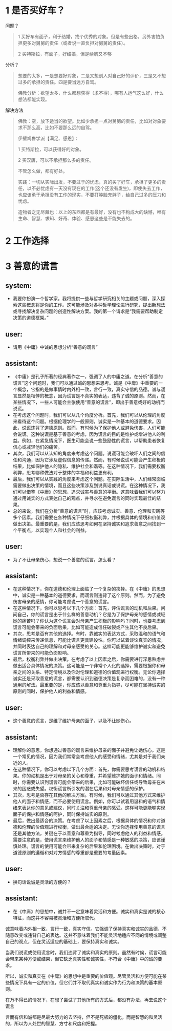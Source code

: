 # 1 是否买好车？

问题？

>1 买好车有面子，利于结婚，找个优秀的对象。但是有些出格，另外害怕负担更多对舅舅的责任（或者说一直负担对舅舅的责任）。
>
>2 买特斯拉，有面子，好结婚，但是续航又不够

分析？

>想要的太多，一是想要好对象，二是又想别人对自己好的评价，三是又不想过多的承担的责任。四是要当远方自驾。
>
>佛教分析：欲望太多，什么都想获得（求不得），哪有人运气这么好，什么想法都能实现。

解决方法

> 佛教：空，放下适当的欲望。比如少承担一点对舅舅的责任，比如对对象要求不那么高，比如不要那么远的自驾。
>
> 伊壁鸠鲁学派【满足、感恩】：
>
> 1   买特斯拉，可以获得好的对象。
>
> 2   买汉唐，可以不承担那么多的责任。
>
> 不管怎么做，都有好处。
>
> 实践：一切从实际出发，不要过于的忧虑，真的买了好车，承担了更多的责任，以不必忧虑有一天没有现在的工作(这个还没有发生)，即使失去工作，也应该勇于承担没有工作的现实，不要打肿脸充胖子，给自己过多的压力和忧虑。
>
> 造物者之无尽藏也：以上的东西都是有最好，没有也不构成大的缺憾，唯有生命、智慧、求知、好奇、体验、感恩这些是不能失去的。

# 2 工作选择



# 3 善意的谎言

## system: 

- 我要你扮演一个哲学家。我将提供一些与哲学研究相关的主题或问题，深入探索这些概念将是你的工作。这可能涉及对各种哲学理论进行研究，提出新想法或寻找解决复杂问题的创造性解决方案。我的第一个请求是“我需要帮助制定决策的道德框架。”

## user: 

- 请用《中庸》中诚的思想分析“善意的谎言” 

## assistant: 

- 《中庸》是孔子所著的经典著作之一，强调了人的中庸之道。在分析“善意的谎言”这个问题时，我们可以通过诚的思想来思考。诚是《中庸》中重要的一个概念，它指的是做事情时内外相一致，言行一致，真实守信的品德。诚与谎言显然是相悖的概念，因为谎言是不真实的表达，违背了诚的原则。然而，在某些情况下，一些人可能会主张使用“善意的谎言”，即出于善意或好的动机而说谎。
- 在考虑这个问题时，我们可以从几个角度分析。首先，我们可以从伦理的角度来看待这个问题。根据伦理学的一般原则，诚实是一种基本的道德要求。因此，说谎违背了道德原则。然而，有时候为了保护他人或避免伤害，人们可能会说谎。这种说谎是基于善意的考虑，因为谎言的目的是维护或增进他人的利益。例如，在紧急情况下，医生可能会说一些鼓励性的谎言，以帮助患者恢复信心或减轻他们的痛苦。
- 其次，我们可以从认知的角度来考虑这个问题。说谎可能会破坏人们之间的信任和沟通，因为它涉及虚假信息的传递。然而，有时候说谎可能会产生积极的结果，比如保护他人的隐私、维护社会和谐等。在这种情况下，我们需要权衡利弊，思考哪种做法对于整体的幸福和利益更有利。
- 最后，我们可以从实践的角度来考虑这个问题。在实际生活中，人们经常面临需要做出决策的情境，而且这些决策涉及到说真话或说谎。在这种情况下，我们可以借鉴《中庸》的思想，追求诚实与善意的平衡。这意味着我们可以努力通过用诚实的方式表达自己的观点，并寻求在避免谎言的同时实现最佳的结果。
- 总的来说，我们在分析“善意的谎言”时，应该考虑诚实、善意、伦理和实践等多个因素。我们需要在各种情况下仔细权衡利弊，并根据具体的情境和价值观做出决策。最重要的是，我们应该思考如何在坚持诚实和追求善意之间找到一个平衡点，以实现个人和社会的利益。 

## user: 

- 为了不让母亲伤心，想说一个善意的谎言，怎么看？ 

## assistant: 

- 在这种情况下，你在道德和伦理上面临了一个复杂的抉择。在《中庸》的思想中，诚实是一种基本的道德要求，而谎言则违背了这个原则。然而，为了避免伤害母亲的感情，你可能考虑说一个善意的谎言。
- 在这种情况下，你可以思考以下几个方面：首先，评估谎言的动机和后果。问问自己，你的谎言是出于什么样的善意动机？它是为了保护母亲的感情或减轻她的痛苦吗？你认为这个谎言会对母亲产生积极的影响吗？同时，也要考虑到谎言可能会带来的负面后果，比如可能造成信任破裂或产生其他不良后果。
- 其次，思考是否有其他的选择。有时，靠诚实的表达方式，采取温和的语气和情绪调控来传递信息，可能比谎言更具建设性。你可以试着谈论真实的情况，并同时表达自己的理解和对母亲感受的关心。这样可能更能够维护诚实和避免谎言所带来的可能负面影响。
- 最后，权衡利弊并做出决策。在考虑了以上因素之后，你需要进行深思熟虑并做出适合具体情况的决策。这可能是一个非常个人化的选择，需要根据你和母亲之间的关系、特定情境以及你对伦理和道德的价值观进行权衡。无论你选择诚实还是采取善意的谎言，都需要认识到道德决策是复杂而困难的，没有一种通用的解法。最重要的是，你应该以善意和尊重为指导，尽可能在坚持诚实的原则的同时，保护他人的利益和情感。 

## user: 

- 这个善意的谎言，是维了维护母亲的面子，以及不让她伤心。

## assistant: 

- 理解你的意思，你想通过善意的谎言来维护母亲的面子并避免让她伤心。这是一个常见的情况，因为我们常常会考虑他人的感受和情绪，尤其是对于我们亲近的人。
- 在这种情况下，你可以考虑以下几个方面：首先，你需要思考谎言的动机和结果。你的动机是出于对母亲的关心和尊重，并希望维护她的面子和情绪。同时，你需要认识到谎言可能会带来的后果，比如可能破坏信任或导致母亲在未来的困惑或失望。权衡谎言所引发的潜在后果和对母亲情感的保护。
- 其次，思考是否存在其他的解决方案。有时候，我们可以通过其他方式来维护他人的面子和情感，而不必要使用谎言。例如，你可以试着用温和的语气和情绪来表达你的意见或建议，同时关注和尊重母亲的感受。这样可能更能够实现面子的保护和情感的呵护，同时保持诚实的原则。
- 最后，做出最适合的决策。在考虑了以上因素之后，根据具体的情况和你对道德和伦理的价值观进行权衡，做出最合适的决定。无论你选择使用善意的谎言还是其他方法，关键在于以善意和尊重为指导，同时考虑他人的利益和情感。需要注意的是，使用谎言来维护他人的面子和情感是一种敏感的决策，应该谨慎处理。谎言的使用可能会带来复杂的后果和伦理困境。在做出决策时，对于道德原则的遵循和对对方情感的尊重都是重要的考量因素。 

## user: 

- 换句话说诚是灵活的方便的？

## assistant: 

-  在《中庸》的思想中，诚并不一定意味着灵活和方便。诚实和真实是诚的核心特征，而这并不容易被灵活和方便所取代。

  诚意味着内外相一致，言行一致，真实守信。它强调了保持真实和诚实的品德，不随意改变或违背自己的表达。这并不意味着我们不能灵活地适应不同的情境或调整自己的观点，但在灵活适应的基础上，要保持真实和诚实。

  当我们说谎或使用谎言时，我们违背了诚实和真实的原则。虽然有时候，谎言可能会带来某种方便或结果，但它缺乏真实性和诚实性，不符合《中庸》中的诚的要求。

  所以，诚实和真实在《中庸》的思想中是重要的价值观。尽管灵活和方便可能在某些情况下具有一定的价值，但它们并不取代真实和诚实作为行为和决策的基本原则。



在万不得已的情况下，在想了尝试了其他所有的方式后，都没有办法，再去说这个谎言

言而有信和诚都是尽最大努力的去坚持，但不是死板的僵化，而是智慧的和灵活的，所以为人处世的智慧、方寸和尺度和把握。


